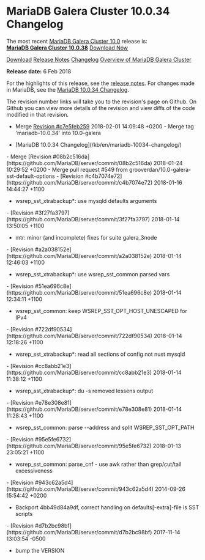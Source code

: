 # MariaDB Galera Cluster 10.0.34 Changelog

The most recent [MariaDB Galera Cluster 10.0](/kb/en/galera/) release is:<br>
<span class="cstm-style lead"><strong>[MariaDB Galera Cluster 10.0.38](/replication/galera-cluster/mariadb-galera-cluster-releases/mariadb-galera-100-release-notes/mariadb-galera-cluster-10038-release-notes/)</strong> [Download<span>&nbsp;</span>Now](https://downloads.mariadb.org/mariadb-galera/10.0)</span>

[Download](http://downloads.mariadb.org/mariadb-galera/10.0.34)
[Release Notes](/replication/galera-cluster/mariadb-galera-cluster-releases/mariadb-galera-100-release-notes/mariadb-galera-cluster-10034-release-notes/)
[Changelog](/replication/galera-cluster/mariadb-galera-cluster-releases/mariadb-galera-100-changelogs/mariadb-galera-cluster-10034-changelog/)
[Overview of MariaDB Galera Cluster](/replication/galera-cluster/what-is-mariadb-galera-cluster/)

<strong>Release date:</strong>  6 Feb 2018

For the highlights of this release, see the
[release notes](/replication/galera-cluster/mariadb-galera-cluster-releases/mariadb-galera-100-release-notes/mariadb-galera-cluster-10034-release-notes/).
For changes made in MariaDB, see the [MariaDB 10.0.34 Changelog](/kb/en/mariadb-10034-changelog/).

The revision number links will take you to the revision's page on Github. On
Github you can view more details of the revision and view diffs of the code
modified in that revision.

- <span class="cstm-style merge">Merge [Revision #c7e5feb259](https://github.com/MariaDB/server/commit/c7e5feb259) 2018-02-01 14:09:48 +0200 - Merge tag 'mariadb-10.0.34' into 10.0-galera</span>
<ul start="1"><li>[MariaDB 10.0.34 Changelog](/kb/en/mariadb-10034-changelog/)
</li></ul>
- <span class="cstm-style merge">Merge [Revision #08b2c516da](https://github.com/MariaDB/server/commit/08b2c516da) 2018-01-24 10:29:52 +0200 - Merge pull request #549 from grooverdan/10.0-galera-sst-default-options</span>
- [Revision #c4b7074e72](https://github.com/MariaDB/server/commit/c4b7074e72)
<span class="cstm-style datetime">2018-01-16 14:44:27 +1100</span>
<ul start="1"><li>wsrep_sst_xtrabackup*: use mysqld defaults arguments
</li></ul>
- [Revision #3f27fa3797](https://github.com/MariaDB/server/commit/3f27fa3797)
<span class="cstm-style datetime">2018-01-14 13:50:05 +1100</span>
<ul start="1"><li>mtr: minor (and incomplete) fixes for suite galera_3node
</li></ul>
- [Revision #a2a038152e](https://github.com/MariaDB/server/commit/a2a038152e)
<span class="cstm-style datetime">2018-01-14 12:46:03 +1100</span>
<ul start="1"><li>wsrep_sst_xtrabackup*: use wsrep_sst_common parsed vars
</li></ul>
- [Revision #51ea696c8e](https://github.com/MariaDB/server/commit/51ea696c8e)
<span class="cstm-style datetime">2018-01-14 12:34:11 +1100</span>
<ul start="1"><li>wsrep_sst_common: keep WSREP_SST_OPT_HOST_UNESCAPED for IPv4
</li></ul>
- [Revision #722df90534](https://github.com/MariaDB/server/commit/722df90534)
<span class="cstm-style datetime">2018-01-14 12:18:26 +1100</span>
<ul start="1"><li>wsrep_sst_xtrabackup*: read all sections of config not nust mysqld
</li></ul>
- [Revision #cc8abb21e3](https://github.com/MariaDB/server/commit/cc8abb21e3)
<span class="cstm-style datetime">2018-01-14 11:38:12 +1100</span>
<ul start="1"><li>wsrep_sst_xtrabackup*: du -s removed lessens output
</li></ul>
- [Revision #e78e308e81](https://github.com/MariaDB/server/commit/e78e308e81)
<span class="cstm-style datetime">2018-01-14 11:28:43 +1100</span>
<ul start="1"><li>wsrep_sst_common: parse --address and split WSREP_SST_OPT_PATH
</li></ul>
- [Revision #95e5fe6732](https://github.com/MariaDB/server/commit/95e5fe6732)
<span class="cstm-style datetime">2018-01-13 23:05:21 +1100</span>
<ul start="1"><li>wsrep_sst_common: parse_cnf - use awk rather than grep/cut/tail excessiveness
</li></ul>
- [Revision #943c62a5d4](https://github.com/MariaDB/server/commit/943c62a5d4)
<span class="cstm-style datetime">2014-09-26 15:54:42 +0200</span>
<ul start="1"><li>Backport 4bb49d84a9df, correct handling on defaults[-extra]-file is SST scripts
</li></ul>
- [Revision #d7b2bc98bf](https://github.com/MariaDB/server/commit/d7b2bc98bf)
<span class="cstm-style datetime">2017-11-14 13:03:54 -0500</span>
<ul start="1"><li>bump the VERSION</li></ul>